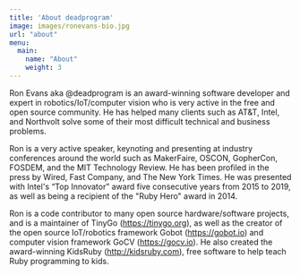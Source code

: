 ```yaml
---
title: 'About deadprogram'
image: images/ronevans-bio.jpg
url: "about"
menu:
  main:
    name: "About"
    weight: 3
---
```


Ron Evans aka @deadprogram is an award-winning software developer and expert in robotics/IoT/computer vision who is very active in the free and open source community. He has helped many clients such as AT&T, Intel, and Northvolt solve some of their most difficult technical and business problems. 

Ron is a very active speaker, keynoting and presenting at industry conferences around the world such as MakerFaire, OSCON, GopherCon, FOSDEM, and the MIT Technology Review. He has been profiled in the press by Wired, Fast Company, and The New York Times​. He was presented with Intel's “Top Innovator” award five consecutive years from 2015 to 2019, as well as being a recipient of the "Ruby Hero"​ award in 2014.

Ron is a code contributor to many open source hardware/software projects, and is a maintainer of TinyGo (https://tinygo.org), as well as the creator of the open source IoT/robotics framework Gobot (https://gobot.io) and computer vision framework GoCV (https://gocv.io). He also created the award-winning KidsRuby (http://kidsruby.com), free software to help teach Ruby programming to kids.
